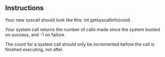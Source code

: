 ## Instructions

Your new syscall should look like this: int getsyscallinfo(void) .

Your system call returns the number of calls made since the system booted on success, and -1 on failure.

The count for a system call should only be incremented before the call is finished executing, not after.